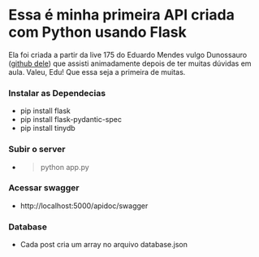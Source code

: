 # Essa é minha primeira API criada com Python usando Flask
<p> Ela foi criada a partir da live 175 do Eduardo Mendes vulgo Dunossauro (<href=""><a href="https://github.com/dunossauro/">github dele</a>) que assisti animadamente depois de ter muitas dúvidas em aula. Valeu, Edu! Que essa seja a primeira de muitas.


### Instalar as Dependecias
* pip install flask 
* pip install flask-pydantic-spec
* pip install tinydb

### Subir o server 
* > python app.py
 
### Acessar swagger 
 * http://localhost:5000/apidoc/swagger

 ### Database
 * Cada post cria um array no arquivo database.json
